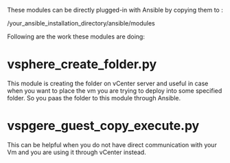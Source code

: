 These modules can be directly plugged-in with Ansible by copying them to :

/your_ansible_installation_directory/ansible/modules

Following are the work these modules are doing:

# vsphere_create_folder.py

This module is creating the folder on vCenter server and useful in case when you want to place the vm you are trying to deploy into some specified folder. So you paas the folder to this module through Ansible.


# vspgere_guest_copy_execute.py
This can be helpful when you do not have direct communication with your Vm and you are using it through vCenter instead.

